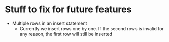 # Stuff to fix for future features

* Multiple rows in an insert statement
    - Currently we insert rows one by one. If the second rows is invalid for any reason, the first row will still be inserted